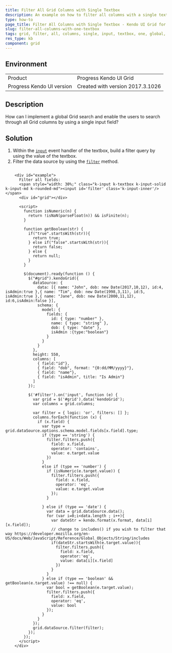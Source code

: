 ```yaml
---
title: Filter All Grid Columns with Single Textbox
description: An example on how to filter all columns with a single textbox in the Kendo UI Grid.
type: how-to
page_title: Filter All Columns with Single Textbox - Kendo UI Grid for jQuery
slug: filter-all-columns-with-one-textbox
tags: grid, filter, all, columns, single, input, textbox, one, global, search, entire, whole
res_type: kb
component: grid
---
```


## Environment

<table>
 <tr>
  <td>Product</td>
  <td>Progress Kendo UI Grid</td>
 </tr>
 <tr>
  <td>Progress Kendo UI version</td>
  <td>Created with version 2017.3.1026</td>
 </tr>
</table>

## Description

How can I implement a global Grid search and enable the users to search through all Grid columns by using a single input field?

## Solution

1. Within the [`input`](https://developer.mozilla.org/en-US/docs/Web/Events/input) event handler of the textbox, build a filter query by using the value of the textbox.
1. Filter the data source by using the [`filter`](https://docs.telerik.com/kendo-ui/api/javascript/data/datasource/methods/filter) method.

```dojo

    <div id="example">
      Filter all fields:
      <span style="width: 30%;" class="k-input k-textbox k-input-solid k-input-md k-rounded-md"><input id='filter' class='k-input-inner'/></span>
      <div id="grid"></div>

      <script>        
        function isNumeric(n) {
          return !isNaN(parseFloat(n)) && isFinite(n);
        }

        function getBoolean(str) {
          if("true".startsWith(str)){
            return true;
          } else if("false".startsWith(str)){
            return false;
          } else {
            return null;
          }          
        }

        $(document).ready(function () {
          $("#grid").kendoGrid({
            dataSource: {
              data: [{ name: "John", dob: new Date(2017,10,12), id:4, isAdmin:true },{ name: "Tim", dob: new Date(1998,3,11), id:5, isAdmin:true },{ name: "Jane", dob: new Date(2000,11,12), id:6,isAdmin:false }],
              schema: {
                model: {
                  fields: {
                    id: { type: "number" },
                    name: { type: "string" },
                    dob: { type: "date" },
                    isAdmin :{type:"boolean"}
                  }
                }
              }
            },
            height: 550,
            columns: [
              { field:"id"},
              { field: "dob", format: "{0:dd/MM/yyyy}"},
              { field: "name"},
              { field: "isAdmin", title: "Is Admin"}
            ]
          });

          $('#filter').on('input', function (e) {
            var grid = $('#grid').data('kendoGrid');
            var columns = grid.columns;

            var filter = { logic: 'or', filters: [] };
            columns.forEach(function (x) {
              if (x.field) {
                var type = grid.dataSource.options.schema.model.fields[x.field].type;
                if (type == 'string') {
                  filter.filters.push({
                    field: x.field,
                    operator: 'contains',
                    value: e.target.value
                  })
                }
                else if (type == 'number') {
                  if (isNumeric(e.target.value)) {
                    filter.filters.push({
                      field: x.field,
                      operator: 'eq',
                      value: e.target.value
                    });
                  }    

                } else if (type == 'date') {
                  var data = grid.dataSource.data();
                  for (var i=0;i<data.length ; i++){
                    var dateStr = kendo.format(x.format, data[i][x.field]);
                    // change to includes() if you wish to filter that way https://developer.mozilla.org/en-US/docs/Web/JavaScript/Reference/Global_Objects/String/includes
                    if(dateStr.startsWith(e.target.value)){
                      filter.filters.push({
                        field: x.field,
                        operator:'eq',
                        value: data[i][x.field]
                      })
                    }
                  }
                } else if (type == 'boolean' && getBoolean(e.target.value) !== null) {
                  var bool = getBoolean(e.target.value);
                  filter.filters.push({
                    field: x.field,
                    operator: 'eq',
                    value: bool
                  });
                }               
              }
            });
            grid.dataSource.filter(filter);
          });
        });
      </script>
    </div>
```
